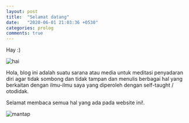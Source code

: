 ```yaml
---
layout: post
title:  "Selamat datang"
date:   "2020-06-01 21:03:36 +0530"
categories: prolog
comments: true
---
```


Hay :)

![hai](https://media1.tenor.com/images/056c584d9335fcabf080ca43e583e3c4/tenor.gif)<br/>

Hola, blog ini adalah suatu sarana atau media untuk meditasi penyadaran diri agar tidak sombong dan tidak tampan dan menulis berbagai hal yang berkaitan dengan ilmu-ilmu saya yang diperoleh dengan self-taught / otodidak. 

Selamat membaca semua hal yang ada pada website ini!.

![mantap](https://media1.tenor.com/images/7c3cbde624b0e7888fac8fa8c3412bb6/tenor.gif)


